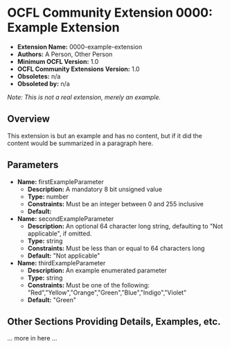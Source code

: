 # OCFL Community Extension 0000: Example Extension

  * **Extension Name:** 0000-example-extension
  * **Authors:** A Person, Other Person
  * **Minimum OCFL Version:** 1.0
  * **OCFL Community Extensions Version:** 1.0
  * **Obsoletes:** n/a
  * **Obsoleted by:** n/a

*Note: This is not a real extension, merely an example.*

## Overview

This extension is but an example and has no content, but if it did the content would be summarized in a paragraph here.

## Parameters

* **Name:** firstExampleParameter
  * **Description:** A mandatory 8 bit unsigned value
  * **Type:** number
  * **Constraints:** Must be an integer between 0 and 255 inclusive
  * **Default:**
* **Name:** secondExampleParameter
  * **Description:** An optional 64 character long string, defaulting to "Not applicable", if omitted.
  * **Type:** string
  * **Constraints:** Must be less than or equal to 64 characters long
  * **Default:** "Not applicable"
* **Name:** thirdExampleParameter
  * **Description:** An example enumerated parameter
  * **Type:** string
  * **Constraints:** Must be one of the following: "Red","Yellow","Orange","Green","Blue","Indigo","Violet"
  * **Default:** "Green"

## Other Sections Providing Details, Examples, etc.

... more in here ...
